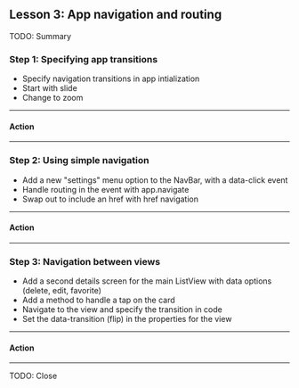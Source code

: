 ## Lesson 3: App navigation and routing

TODO: Summary

### Step 1: Specifying app transitions

- Specify navigation transitions in app intialization
- Start with slide
- Change to zoom

<hr data-action="start" />

#### Action


<hr data-action="end" />

### Step 2: Using simple navigation

- Add a new "settings" menu option to the NavBar, with a data-click event
- Handle routing in the event with app.navigate
- Swap out to include an href with href navigation

<hr data-action="start" />

#### Action


<hr data-action="end" />

### Step 3: Navigation between views

- Add a second details screen for the main ListView with data options (delete, edit, favorite)
- Add a method to handle a tap on the card
- Navigate to the view and specify the transition in code
- Set the data-transition (flip) in the properties for the view

<hr data-action="start" />

#### Action


<hr data-action="end" />

TODO: Close
